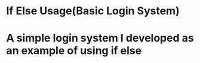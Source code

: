 # If Else Usage(Basic Login System)

# A simple login system I developed as an example of using if else